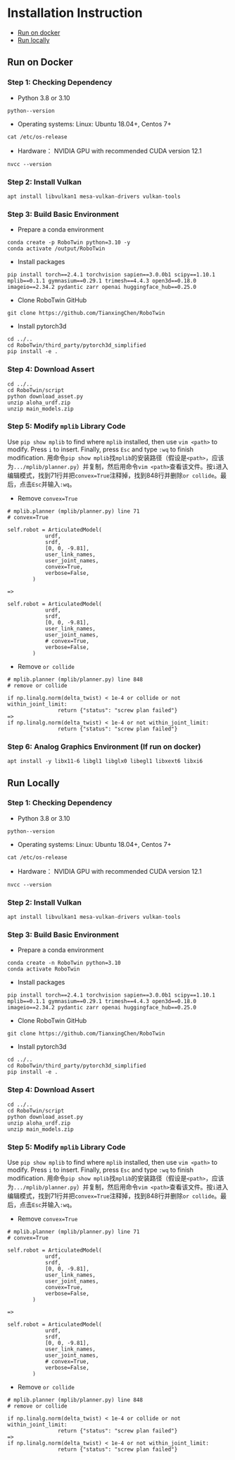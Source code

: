 # Installation Instruction
* [Run on docker](#b)
* [Run locally](#c)


## Run on Docker <a id="b"></a>
### Step 1: Checking Dependency
* Python 3.8 or 3.10
```
python--version
```
* Operating systems: Linux: Ubuntu 18.04+, Centos 7+
```
cat /etc/os-release
```
* Hardware： NVIDIA GPU with recommended CUDA version 12.1
```
nvcc --version
```

### Step 2: Install Vulkan
```
apt install libvulkan1 mesa-vulkan-drivers vulkan-tools
```

### Step 3: Build Basic Environment
* Prepare a conda environment
```
conda create -p RoboTwin python=3.10 -y
conda activate /output/RoboTwin
```
* Install packages
```
pip install torch==2.4.1 torchvision sapien==3.0.0b1 scipy==1.10.1 mplib==0.1.1 gymnasium==0.29.1 trimesh==4.4.3 open3d==0.18.0 imageio==2.34.2 pydantic zarr openai huggingface_hub==0.25.0
```
* Clone RoboTwin GitHub
```
git clone https://github.com/TianxingChen/RoboTwin
```
* Install pytorch3d
```
cd ../..
cd RoboTwin/third_party/pytorch3d_simplified
pip install -e .
```

### Step 4: Download Assert
```
cd ../..
cd RoboTwin/script
python download_asset.py
unzip aloha_urdf.zip
unzip main_models.zip
```

### Step 5: Modify `mplib` Library Code
Use `pip show mplib` to find where `mplib` installed, then use `vim <path>` to modify. Press `i` to insert. Finally, press `Esc` and type `:wq` to finish modification.
用命令`pip show mplib`找`mplib`的安装路径（假设是`<path>`，应该为`.../mplib/planner.py`）并复制，然后用命令`vim <path>`查看该文件。按`i`进入编辑模式，找到71行并把`convex=True`注释掉，找到848行并删除`or collide`。最后，点击`Esc`并输入`:wq`。

* Remove `convex=True`

```
# mplib.planner (mplib/planner.py) line 71
# convex=True

self.robot = ArticulatedModel(
            urdf,
            srdf,
            [0, 0, -9.81],
            user_link_names,
            user_joint_names,
            convex=True,
            verbose=False,
        )
        
=> 

self.robot = ArticulatedModel(
            urdf,
            srdf,
            [0, 0, -9.81],
            user_link_names,
            user_joint_names,
            # convex=True,
            verbose=False,
        )
```

* Remove `or collide`

```
# mplib.planner (mplib/planner.py) line 848
# remove or collide

if np.linalg.norm(delta_twist) < 1e-4 or collide or not within_joint_limit:
                return {"status": "screw plan failed"}
=>
if np.linalg.norm(delta_twist) < 1e-4 or not within_joint_limit:
                return {"status": "screw plan failed"}
```
   
### Step 6: Analog Graphics Environment (If run on docker)
```
apt install -y libx11-6 libgl1 libglx0 libegl1 libxext6 libxi6
```

## Run Locally <a id="c"></a>
### Step 1: Checking Dependency
* Python 3.8 or 3.10
```
python--version
```
* Operating systems: Linux: Ubuntu 18.04+, Centos 7+
```
cat /etc/os-release
```
* Hardware： NVIDIA GPU with recommended CUDA version 12.1
```
nvcc --version
```

### Step 2: Install Vulkan
```
apt install libvulkan1 mesa-vulkan-drivers vulkan-tools
```

### Step 3: Build Basic Environment
* Prepare a conda environment
```
conda create -n RoboTwin python=3.10
conda activate RoboTwin
```
* Install packages
```
pip install torch==2.4.1 torchvision sapien==3.0.0b1 scipy==1.10.1 mplib==0.1.1 gymnasium==0.29.1 trimesh==4.4.3 open3d==0.18.0 imageio==2.34.2 pydantic zarr openai huggingface_hub==0.25.0
```
* Clone RoboTwin GitHub
```
git clone https://github.com/TianxingChen/RoboTwin
```
* Install pytorch3d
```
cd ../..
cd RoboTwin/third_party/pytorch3d_simplified
pip install -e .
```

### Step 4: Download Assert
```
cd ../..
cd RoboTwin/script
python download_asset.py
unzip aloha_urdf.zip
unzip main_models.zip
```

### Step 5: Modify `mplib` Library Code
Use `pip show mplib` to find where `mplib` installed, then use `vim <path>` to modify. Press `i` to insert. Finally, press `Esc` and type `:wq` to finish modification.
用命令`pip show mplib`找`mplib`的安装路径（假设是`<path>`，应该为`.../mplib/planner.py`）并复制，然后用命令`vim <path>`查看该文件。按`i`进入编辑模式，找到71行并把`convex=True`注释掉，找到848行并删除`or collide`。最后，点击`Esc`并输入`:wq`。

* Remove `convex=True`

```
# mplib.planner (mplib/planner.py) line 71
# convex=True

self.robot = ArticulatedModel(
            urdf,
            srdf,
            [0, 0, -9.81],
            user_link_names,
            user_joint_names,
            convex=True,
            verbose=False,
        )
        
=> 

self.robot = ArticulatedModel(
            urdf,
            srdf,
            [0, 0, -9.81],
            user_link_names,
            user_joint_names,
            # convex=True,
            verbose=False,
        )
```

* Remove `or collide`

```
# mplib.planner (mplib/planner.py) line 848
# remove or collide

if np.linalg.norm(delta_twist) < 1e-4 or collide or not within_joint_limit:
                return {"status": "screw plan failed"}
=>
if np.linalg.norm(delta_twist) < 1e-4 or not within_joint_limit:
                return {"status": "screw plan failed"}
```
